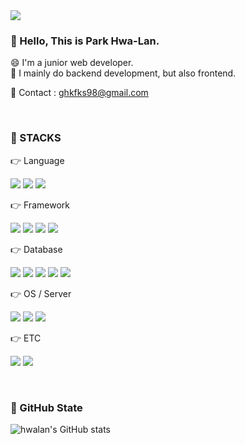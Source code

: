 <!-- ### Hi there 👋

**hwalan/hwalan** is a ✨ _special_ ✨ repository because its `README.md` (this file) appears on your GitHub profile.

Here are some ideas to get you started:

- 🔭 I’m currently working on ...
- 🌱 I’m currently learning ...
- 👯 I’m looking to collaborate on ...
- 🤔 I’m looking for help with ...
- 💬 Ask me about ...
- 📫 How to reach me: ...
- 😄 Pronouns: ...
- ⚡ Fun fact: ...
-->

<img src="https://capsule-render.vercel.app/api?type=cylinder&color=4C4C4C&fontColor=ffffff&height=200&text=welcome&fontAlign=70&fontAlignY=43&desc=github%20profile&descAlign=79&descAlignY=63" />

<div>
  
  <h3> 👋 Hello, This is Park Hwa-Lan.</h3>

  <span> 😄 I'm a junior web developer. </span> <br>
  <span> 🌱 I mainly do backend development, but also frontend. </span> <br>

  <span> 📩 Contact : ghkfks98@gmail.com </span> <br>

  <br>

  <h3> 📌 STACKS </h3>

  👉 Language
  <p>
    <!-- java -->
    <img src="https://img.shields.io/badge/java-007396?style=for-the-badge&logo=java&logoColor=white">
    <!-- javascript -->
    <img src="https://img.shields.io/badge/javascript-F7DF1E?style=for-the-badge&logo=javascript&logoColor=black">
    <!-- jquery -->
    <img src="https://img.shields.io/badge/jquery-0769AD?style=for-the-badge&logo=jquery&logoColor=white">
  </p>

  👉 Framework
  <p>
    <!-- spring -->
    <img src="https://img.shields.io/badge/spring-6DB33F?style=for-the-badge&logo=spring&logoColor=white">
    <!-- spring boot -->
    <img src="https://img.shields.io/badge/springboot-6DB33F?style=for-the-badge&logo=springboot&logoColor=white">
    <!-- jpa -->
    <img src="https://img.shields.io/badge/jpa-6DB33F?style=for-the-badge&logo=jpa&logoColor=white">
    <!-- android -->
    <img src="https://img.shields.io/badge/androidStudio-3DDC84?style=for-the-badge&logo=androidstudio&logoColor=white">
  </p>

  👉 Database
  <p>
    <!-- oracle -->
    <img src="https://img.shields.io/badge/oracle-F80000?style=for-the-badge&logo=oracle&logoColor=white">
    <!-- mysql -->
    <img src="https://img.shields.io/badge/mysql-4479A1?style=for-the-badge&logo=mysql&logoColor=white">
    <!-- mariadb -->
    <img src="https://img.shields.io/badge/mariaDB-003545?style=for-the-badge&logo=mariaDB&logoColor=white">
    <!-- postgre -->
    <img src="https://img.shields.io/badge/postgresql-4169E1?style=for-the-badge&logo=postgresql&logoColor=white">
    <!-- redis -->
    <img src="https://img.shields.io/badge/redis-DC382D?style=for-the-badge&logo=redis&logoColor=white">
  </p>

  👉 OS / Server
  <p>
  <!-- windows -->
  <img src="https://img.shields.io/badge/windows-0078D6?style=for-the-badge&logo=windows&logoColor=black">
  <!-- linux -->
  <img src="https://img.shields.io/badge/linux-FCC624?style=for-the-badge&logo=linux&logoColor=black">
  <!-- apache-tomcat -->
  <img src="https://img.shields.io/badge/apache tomcat-F8DC75?style=for-the-badge&logo=apachetomcat&logoColor=white">
  </p>

  👉 ETC
  <p>
  <!-- github -->
  <img src="https://img.shields.io/badge/github-181717?style=for-the-badge&logo=github&logoColor=white">
  <!-- firebase -->
  <img src="https://img.shields.io/badge/firebase-FFCA28?style=for-the-badge&logo=firebase&logoColor=white">
  </p>

  <br>

  <h3> 📌 GitHub State </h3>

  ![hwalan's GitHub stats](https://github-readme-stats.vercel.app/api?username=hwalan&show_icons=true&theme=graywhite)
  
</div>
